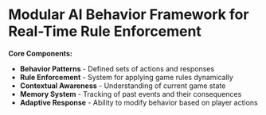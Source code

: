 # Modular AI Behavior Framework for Real-Time Rule Enforcement

**Core Components:**
- **Behavior Patterns** - Defined sets of actions and responses
- **Rule Enforcement** - System for applying game rules dynamically
- **Contextual Awareness** - Understanding of current game state
- **Memory System** - Tracking of past events and their consequences
- **Adaptive Response** - Ability to modify behavior based on player actions
